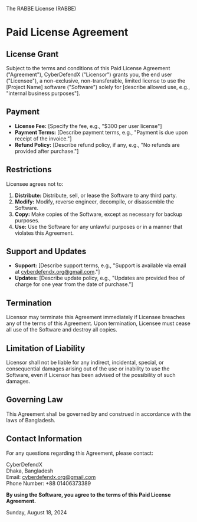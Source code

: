 The RABBE License (RABBE)
# Paid License Agreement

## License Grant

Subject to the terms and conditions of this Paid License Agreement ("Agreement"), CyberDefendX ("Licensor") grants you, the end user ("Licensee"), a non-exclusive, non-transferable, limited license to use the [Project Name] software ("Software") solely for [describe allowed use, e.g., "internal business purposes"].

## Payment

- **License Fee:** [Specify the fee, e.g., "$300 per user license"]
- **Payment Terms:** [Describe payment terms, e.g., "Payment is due upon receipt of the invoice."]
- **Refund Policy:** [Describe refund policy, if any, e.g., "No refunds are provided after purchase."]

## Restrictions

Licensee agrees not to:

1. **Distribute:** Distribute, sell, or lease the Software to any third party.
2. **Modify:** Modify, reverse engineer, decompile, or disassemble the Software.
3. **Copy:** Make copies of the Software, except as necessary for backup purposes.
4. **Use:** Use the Software for any unlawful purposes or in a manner that violates this Agreement.

## Support and Updates

- **Support:** [Describe support terms, e.g., "Support is available via email at cyberdefendx.org@gmail.com."]
- **Updates:** [Describe update policy, e.g., "Updates are provided free of charge for one year from the date of purchase."]

## Termination

Licensor may terminate this Agreement immediately if Licensee breaches any of the terms of this Agreement. Upon termination, Licensee must cease all use of the Software and destroy all copies.

## Limitation of Liability

Licensor shall not be liable for any indirect, incidental, special, or consequential damages arising out of the use or inability to use the Software, even if Licensor has been advised of the possibility of such damages.

## Governing Law

This Agreement shall be governed by and construed in accordance with the laws of Bangladesh.

## Contact Information

For any questions regarding this Agreement, please contact:

CyberDefendX  
Dhaka, Bangladesh  
Email: cyberdefendx.org@gmail.com  
Phone Number: +88 01406373389

**By using the Software, you agree to the terms of this Paid License Agreement.**

Sunday, August 18, 2024
